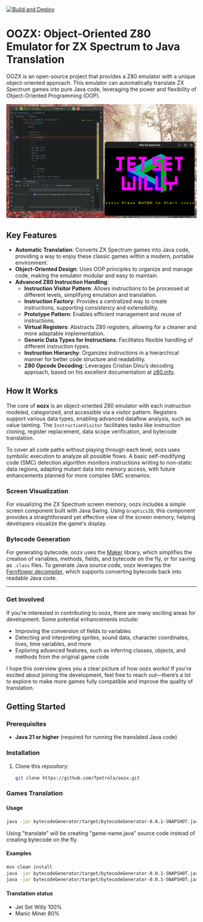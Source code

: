 [![Build and Deploy](https://github.com/fpetrola/oozx/actions/workflows/maven.yml/badge.svg)](https://github.com/fpetrola/oozx/actions/workflows/maven.yml)


# OOZX: Object-Oriented Z80 Emulator for ZX Spectrum to Java Translation

OOZX is an open-source project that provides a Z80 emulator with a unique object-oriented approach. This emulator can automatically translate ZX Spectrum games into pure Java code, leveraging the power and flexibility of Object-Oriented Programming (OOP).

![Gameplay de ZX Spectrum en oozx](doc/jsw1.gif)

## Key Features

- **Automatic Translation**: Converts ZX Spectrum games into Java code, providing a way to enjoy these classic games within a modern, portable environment.
- **Object-Oriented Design**: Uses OOP principles to organize and manage code, making the emulator modular and easy to maintain.
- **Advanced Z80 Instruction Handling**:
    - **Instruction Visitor Pattern**: Allows instructions to be processed at different levels, simplifying emulation and translation.
    - **Instruction Factory**: Provides a centralized way to create instructions, supporting consistency and extensibility.
    - **Prototype Pattern**: Enables efficient management and reuse of instructions.
    - **Virtual Registers**: Abstracts Z80 registers, allowing for a cleaner and more adaptable implementation.
    - **Generic Data Types for Instructions**: Facilitates flexible handling of different instruction types.
    - **Instruction Hierarchy**: Organizes instructions in a hierarchical manner for better code structure and readability.
    - **Z80 Opcode Decoding**: Leverages Cristian Dinu’s decoding approach, based on his excellent documentation at [z80.info](http://www.z80.info/decoding.htm).

## How It Works

The core of **oozx** is an object-oriented Z80 emulator with each instruction modeled, categorized, and accessible via a visitor pattern. Registers support various data types, enabling advanced dataflow analysis, such as value tainting. The `InstructionVisitor` facilitates tasks like instruction cloning, register replacement, data scope verification, and bytecode translation.

To cover all code paths without playing through each level, oozx uses symbolic execution to analyze all possible flows. A basic self-modifying code (SMC) detection algorithm monitors instructions writing to non-static data regions, adapting mutant data into memory access, with future enhancements planned for more complex SMC scenarios.

### Screen Visualization

For visualizing the ZX Spectrum screen memory, oozx includes a simple screen component built with Java Swing. Using `Graphics2D`, this component provides a straightforward yet effective view of the screen memory, helping developers visualize the game's display.

### Bytecode Generation

For generating bytecode, oozx uses the [Maker](https://github.com/cojen/Maker) library, which simplifies the creation of variables, methods, fields, and bytecode on the fly, or for saving as `.class` files. To generate Java source code, oozx leverages the [Fernflower decompiler](https://github.com/windup/windup/tree/master/impl/thirdparty/fernflower), which supports converting bytecode back into readable Java code.

---

### Get Involved

If you’re interested in contributing to oozx, there are many exciting areas for development. Some potential enhancements include:
- Improving the conversion of fields to variables
- Detecting and interpreting sprites, sound data, character coordinates, lives, time variables, and more
- Exploring advanced features, such as inferring classes, objects, and methods from the original game code

I hope this overview gives you a clear picture of how oozx works! If you're excited about joining the development, feel free to reach out—there’s a lot to explore to make more games fully compatible and improve the quality of translation.


## Getting Started

### Prerequisites
- **Java 21 or higher** (required for running the translated Java code)

### Installation
1. Clone this repository:
   ```bash
   git clone https://github.com/fpetrola/oozx.git

### Games Translation

#### Usage

   ```bash
   java -jar bytecodeGenerator/target/bytecodeGenerator-0.0.1-SNAPSHOT.jar [execute/translate] [game-name] [url] [main-routine-address]
   ```
  Using "translate" will be creating "game-name.java" source code instead of creating bytecode on the fly.
#### Examples

   ```bash
   mvn clean install
   java -jar bytecodeGenerator/target/bytecodeGenerator-0.0.1-SNAPSHOT.jar execute jetsetwilly http://torinak.com/qaop/bin/jetsetwilly 34762
   java -jar bytecodeGenerator/target/bytecodeGenerator-0.0.1-SNAPSHOT.jar execute manicminer http://torinak.com/qaop/bin/manicminer 33792
   ```
#### Translation status
* Jet Set Willy 100%
* Manic Miner 80%
